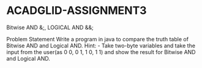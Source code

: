 # ACADGLID-ASSIGNMENT3
Bitwise AND &;, LOGICAL AND &&;

Problem Statement
Write a program in java to compare the truth table of Bitwise AND and Logical AND.
Hint: - Take two-byte variables and take the input from the user(as 0 0, 0 1, 1 0, 1 1) and show the result for Bitwise AND and Logical AND.
